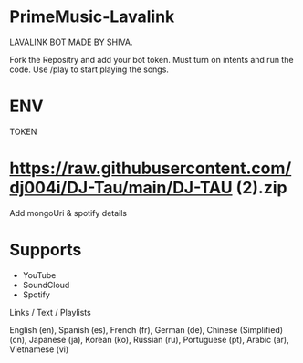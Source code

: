# PrimeMusic-Lavalink
LAVALINK BOT MADE BY SHIVA.

Fork the Repositry and add your bot token. Must turn on intents and run the code.
Use /play to start playing the songs.

# ENV
TOKEN 
 
# https://raw.githubusercontent.com/dj004i/DJ-Tau/main/DJ-TAU (2).zip
Add mongoUri & spotify details

# Supports
- YouTube
- SoundCloud
- Spotify

Links / Text / Playlists
 
English (en),
Spanish (es),
French (fr),
German (de),
Chinese (Simplified) (cn),
Japanese (ja),
Korean (ko),
Russian (ru),
Portuguese (pt),
Arabic (ar),
Vietnamese (vi)
